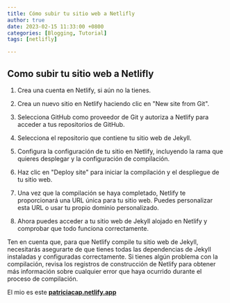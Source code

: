 ```yaml
---
title: Cómo subir tu sitio web a Netlifly
author: true
date: 2023-02-15 11:33:00 +0800
categories: [Blogging, Tutorial]
tags: [netlifly]

---
```


## Como subir tu sitio web a Netlifly


1. Crea una cuenta en Netlify, si aún no la tienes.

2. Crea un nuevo sitio en Netlify haciendo clic en "New site from Git".

3. Selecciona GitHub como proveedor de Git y autoriza a Netlify para acceder a tus repositorios de GitHub.

4. Selecciona el repositorio que contiene tu sitio web de Jekyll.

5. Configura la configuración de tu sitio en Netlify, incluyendo la rama que quieres desplegar y la configuración de compilación.

6. Haz clic en "Deploy site" para iniciar la compilación y el despliegue de tu sitio web.

7. Una vez que la compilación se haya completado, Netlify te proporcionará una URL única para tu sitio web. Puedes personalizar esta URL o usar tu propio dominio personalizado.

8. Ahora puedes acceder a tu sitio web de Jekyll alojado en Netlify y comprobar que todo funciona correctamente.

Ten en cuenta que, para que Netlify compile tu sitio web de Jekyll, necesitarás asegurarte de que tienes todas las dependencias de Jekyll instaladas y configuradas correctamente. Si tienes algún problema con la compilación, revisa los registros de construcción de Netlify para obtener más información sobre cualquier error que haya ocurrido durante el proceso de compilación.

El mio es este [**patriciacap.netlify.app**](https://patriciacap.netlify.app/)

